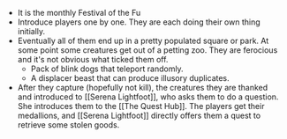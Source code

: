 - It is the monthly Festival of the Fu
- Introduce players one by one. They are each doing their own thing initially.
- Eventually all of them end up in a pretty populated square or park. At some point some creatures get out of a petting zoo. They are ferocious and it's not obvious what ticked them off.
	- Pack of blink dogs that teleport randomly.
	- A displacer beast that can produce illusory duplicates.
- After they capture (hopefully not kill), the creatures they are thanked and introduced to [[Serena Lightfoot]], who asks them to do a question. She introduces them to the [[The Quest Hub]]. The players get their medallions, and [[Serena Lightfoot]] directly offers them a quest to retrieve some stolen goods.